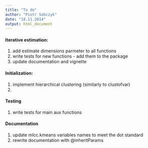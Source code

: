 ```yaml
---
title: "To do"
author: "Piotr Sobczyk"
date: "18.11.2014"
output: html_document
---
```


#### Iterative estimation:

1. add estimate dimensions parmeter to all functions
2. write tests for new functions - add them to the package
3. update documentation and vignette

#### Initialization:

1. implement hierarchical clustering (similarly to clustofvar)
2. 

#### Testing

1. write tests for main aux functions

#### Documentation

1. update mlcc.kmeans variables names to meet the dot standard
2. rewrite documentation with @inheritParams
